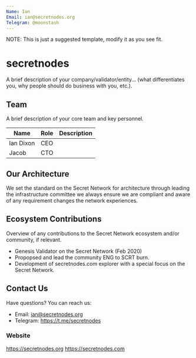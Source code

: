 ```yaml
---
Name: Ian
Email: ian@secretnodes.org
Telegram: @moonstash
---
```


NOTE: This is just a suggested template, modify it as you see fit.

# secretnodes

A brief description of your company/validator/entity... (what differentiates you, why people should do business with you, etc.).

## Team

A brief description of your core team and key personnel.

| Name             | Role    | Description                  |
| ---------------  | ------- | ---------------------------- |
| Ian Dixon        | CEO     |                              |
| Jacob            | CTO     |                              |

## Our Architecture

We set the standard on the Secret Network for architecture through leading the infrastructure committee we always ensure we are compliant and aware of any requirement changes the network experiences.

## Ecosystem Contributions

Overview of any contributions to the Secret Network ecosystem and/or community, if relevant.

- Genesis Validator on the Secret Network (Feb 2020)
- Propopsed and lead the community ENG to SCRT burn.
- Development of secretnodes.com explorer with a special focus on the Secret Network.

## Contact Us

Have questions? You can reach us:

- Email: ian@secretnodes.org
- Telegram: https://t.me/secretnodes

### Website

https://secretnodes.org
https://secretnodes.com

